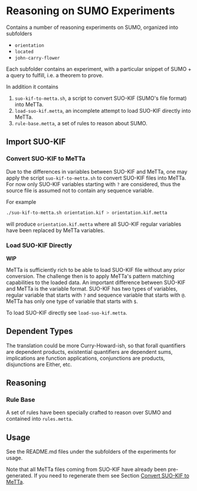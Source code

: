 # Reasoning on SUMO Experiments

Contains a number of reasoning experiments on SUMO, organized into
subfolders

* `orientation`
* `located`
* `john-carry-flower`

Each subfolder contains an experiment, with a particular snippet of
SUMO + a query to fulfill, i.e. a theorem to prove.

In addition it contains
1. `suo-kif-to-metta.sh`, a script to convert SUO-KIF (SUMO's file
   format) into MeTTa.
2. `load-suo-kif.metta`, an incomplete attempt to load SUO-KIF
   directly into MeTTa.
3. `rule-base.metta`, a set of rules to reason about SUMO.

## Import SUO-KIF

### Convert SUO-KIF to MeTTa

Due to the differences in variables between SUO-KIF and MeTTa, one may
apply the script `suo-kif-to-metta.sh` to convert SUO-KIF files into
MeTTa.  For now only SUO-KIF variables starting with `?` are
considered, thus the source file is assumed not to contain any
sequence variable.

For example

```bash
./suo-kif-to-metta.sh orientation.kif > orientation.kif.metta
```

will produce `orientation.kif.metta` where all SUO-KIF regular
variables have been replaced by MeTTa variables.

### Load SUO-KIF Directly

**WIP**

MeTTa is sufficiently rich to be able to load SUO-KIF file without any
prior conversion.  The challenge then is to apply MeTTa's pattern
matching capabilities to the loaded data.  An important difference
between SUO-KIF and MeTTa is the variable format.  SUO-KIF has two
types of variables, regular variable that starts with `?` and sequence
variable that starts with `@`.  MeTTa has only one type of variable
that starts with `$`.

To load SUO-KIF directly see `load-suo-kif.metta`.

## Dependent Types

The translation could be more Curry-Howard-ish, so that forall
quantifiers are dependent products, existential quantifiers are
dependent sums, implications are function applications, conjunctions
are products, disjunctions are Either, etc.

## Reasoning

### Rule Base

A set of rules have been specially crafted to reason over SUMO and
contained into `rules.metta`.

## Usage

See the README.md files under the subfolders of the experiments
for usage.

Note that all MeTTa files coming from SUO-KIF have already been
pre-generated.  If you need to regenerate them see Section [Convert
SUO-KIF to MeTTa](#convert-suo-kif-to-metta).
